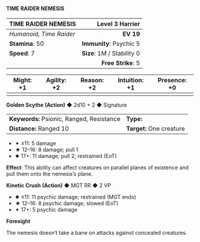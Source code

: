 #### TIME RAIDER NEMESIS

| TIME RAIDER NEMESIS     |        **Level 3 Harrier** |
| :---------------------- | -------------------------: |
| *Humanoid, Time Raider* |                  **EV 19** |
| **Stamina**: 50         |    **Immunity**: Psychic 5 |
| **Speed**: 7            | **Size**: 1M / Stability 0 |
|                         |         **Free Strike**: 5 |

| **Might**: +1 | **Agility**: +2 | **Reason**: +2 | **Intuition**: +1 | **Presence**: +0 |
| ------------- | --------------- | -------------- | ----------------- | ---------------- |
|               |                 |                |                   |                  |

**Golden Scythe (Action)** ◆ 2d10 + 2 ◆ Signature

|                                           |                          |
| :---------------------------------------- | :----------------------- |
| **Keywords:** Psionic, Ranged, Resistance | **Type:**                |
| **Distance:** Ranged 10                   | **Target:** One creature |

- ✦ ≤11: 5 damage
- ★ 12–16: 8 damage; pull 1
- ✸ 17+: 11 damage; pull 2; restrained (EoT)

**Effect**: This ability can affect creatures on parallel planes of existence and pull them onto the nemesis’s plane.

**Kinetic Crush (Action)** ◆ MGT RR ◆ 2 VP

- ✸ ≤11: 11 psychic damage; restrained (MGT ends)
- ★ 12–16: 8 psychic damage; slowed (EoT)
- ✦ 17+: 5 psychic damage

**Foresight**

The nemesis doesn’t take a bane on attacks against concealed creatures.
